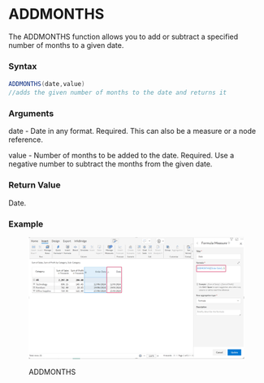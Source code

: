 # ADDMONTHS

The ADDMONTHS function allows you to add or subtract a specified number of months to a given date.

### Syntax <a href="#syntax" id="syntax"></a>

```java
ADDMONTHS(date,value)
//adds the given number of months to the date and returns it
```

### Arguments <a href="#arguments" id="arguments"></a>

date - Date in any format. Required. This can also be a measure or a node reference.

value - Number of months to be added to the date. Required. Use a negative number to subtract the months from the given date.

### Return Value <a href="#return-value" id="return-value"></a>

Date.

### Example <a href="#example" id="example"></a>

<figure><img src="../../.gitbook/assets/image (721) (2).png" alt=""><figcaption><p>ADDMONTHS</p></figcaption></figure>
